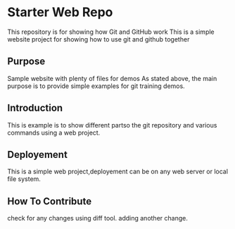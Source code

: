 # Starter Web Repo

This repository is for showing how Git and GitHub work
This is a simple website project for showing how to use git and github together

## Purpose

Sample website with plenty of files for demos
As stated above, the main purpose is to provide simple examples for git training demos.

## Introduction

This is example is to show different partso the git repository and various commands using a web project.

## Deployement

This is a simple web project,deployement can be on any web server or local file system.

## How To Contribute

check for any changes using diff tool.
adding another change.